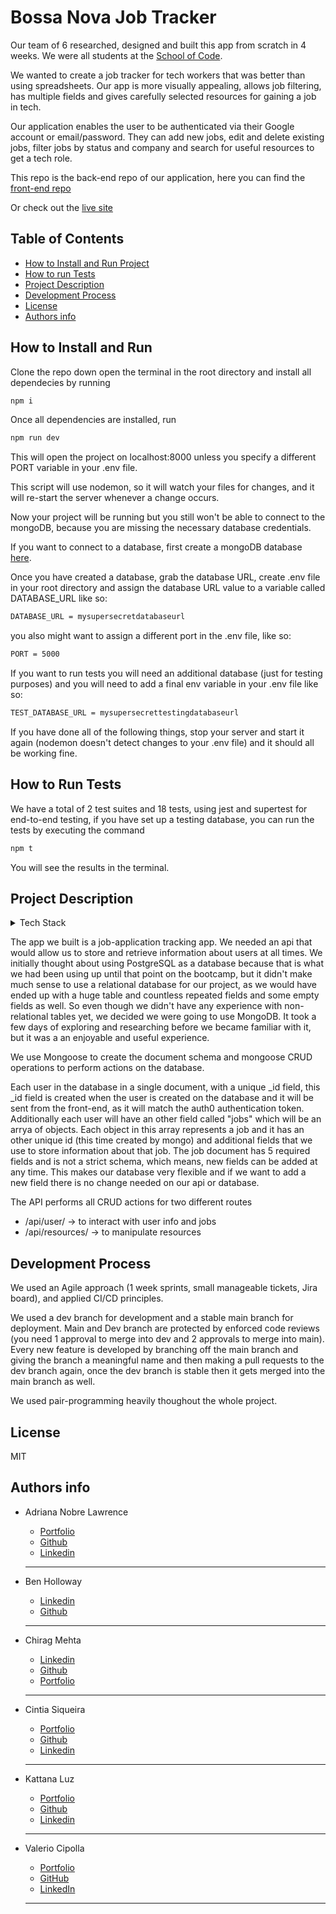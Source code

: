 # Bossa Nova Job Tracker

Our team of 6 researched, designed and built this app from scratch in 4 weeks. We were all students at the [School of Code](https://www.schoolofcode.co.uk/).

We wanted to create a job tracker for tech workers that was better than using spreadsheets. Our app is more visually appealing, allows job filtering, has multiple fields and gives carefully selected resources for gaining a job in tech.

Our application enables the user to be authenticated via their Google account or email/password. They can add new jobs, edit and delete existing jobs, filter jobs by status and company and search for useful resources to get a tech role.

This repo is the back-end repo of our application, here you can find the [front-end repo](https://github.com/SchoolOfCode/final-project-repo-bossa-nova)

Or check out the [live site](https://bossanova.netlify.app/)

## Table of Contents

- [How to Install and Run Project](#how-to-install-and-run)
- [How to run Tests](#how-to-run-tests)
- [Project Description](#project-description)
- [Development Process](#development-process)
- [License](#license)
- [Authors info](#authors-info)

## How to Install and Run

Clone the repo down open the terminal in the root directory and install all dependecies by running

```bash
npm i
```

Once all dependencies are installed, run

```bash
npm run dev
```

This will open the project on localhost:8000 unless you specify a different PORT variable in your .env file.

This script will use nodemon, so it will watch your files for changes, and it will re-start the server whenever a change occurs.

Now your project will be running but you still won't be able to connect to the mongoDB, because you are missing the necessary database credentials.

If you want to connect to a database, first create a mongoDB database [here](https://www.mongodb.com/atlas/database).

Once you have created a database, grab the database URL, create .env file in your root directory and assign the database URL value to a variable called DATABASE_URL like so:

```bash
DATABASE_URL = mysupersecretdatabaseurl
```

you also might want to assign a different port in the .env file, like so:

```bash
PORT = 5000
```

If you want to run tests you will need an additional database (just for testing purposes) and you will need to add a final env variable in your .env file like so:

```bash
TEST_DATABASE_URL = mysupersecrettestingdatabaseurl
```

If you have done all of the following things, stop your server and start it again (nodemon doesn't detect changes to your .env file) and it should all be working fine.

## How to Run Tests

We have a total of 2 test suites and 18 tests, using jest and supertest for end-to-end testing, if you have set up a testing database, you can run the tests by executing the command

```bash
npm t
```

You will see the results in the terminal.

## Project Description

<details> 
<summary>Tech Stack</summary>

- Node.js
- Express.js
- Nodemon
- Jest
- Supertest
- MongoDB
- Mongoose
</details>

The app we built is a job-application tracking app. We needed an api that would allow us to store and retrieve information about users at all times. We initially thought about using PostgreSQL as a database because that is what we had been using up until that point on the bootcamp, but it didn't make much sense to use a relational database for our project, as we would have ended up with a huge table and countless repeated fields and some empty fields as well. So even though we didn't have any experience with non-relational tables yet, we decided we were going to use MongoDB. It took a few days of exploring and researching before we became familiar with it, but it was a an enjoyable and useful experience.

We use Mongoose to create the document schema and mongoose CRUD operations to perform actions on the database.

Each user in the database in a single document, with a unique \_id field, this \_id field is created when the user is created on the database and it will be sent from the front-end, as it will match the auth0 authentication token. Additionally each user will have an other field called "jobs" which will be an arrya of objects. Each object in this array represents a job and it has an other unique id (this time created by mongo) and additional fields that we use to store information about that job. The job document has 5 required fields and is not a strict schema, which means, new fields can be added at any time. This makes our database very flexible and if we want to add a new field there is no change needed on our api or database.

The API performs all CRUD actions for two different routes

- /api/user/ -> to interact with user info and jobs
- /api/resources/ -> to manipulate resources

## Development Process

We used an Agile approach (1 week sprints, small manageable tickets, Jira board), and applied CI/CD principles.

We used a dev branch for development and a stable main branch for deployment.
Main and Dev branch are protected by enforced code reviews (you need 1 approval to merge into dev and 2 approvals to merge into main). Every new feature is developed by branching off the main branch and giving the branch a meaningful name and then making a pull requests to the dev branch again, once the dev branch is stable then it gets merged into the main branch as well.

We used pair-programming heavily thoughout the whole project.

## License

MIT

## Authors info

- Adriana Nobre Lawrence

  - [Portfolio](https://nobre-lawrence.vercel.app/projects)
  - [Github](https://github.com/drinobre)
  - [Linkedin](https://www.linkedin.com/in/adriana-nobre-lawrence/)
  <hr>

- Ben Holloway

  - [Linkedin](https://www.linkedin.com/in/ben-holloway-3388a6224/)
  - [Github](https://github.com/benmhcode)
  <hr>

- Chirag Mehta

  - [Linkedin](https://www.linkedin.com/in/chiragmehtauk/)
  - [Github](https://github.com/chirazzzz)
  - [Portfolio](https://chirag-designs-f2wb3.ondigitalocean.app/)
  <hr>

- Cintia Siqueira

  - [Portfolio](https://cisiq.dev)
  - [Github](https://github.com/ciisiq)
  - [Linkedin](https://www.linkedin.com/in/cintia-siqueira)
  <hr>

- Kattana Luz

  - [Portfolio](https://kattanaluz.github.io/portfolio1/)
  - [Github](https://github.com/kattanaluz)
  - [Linkedin](https://www.linkedin.com/in/kattana-luz/)
  <hr>

- Valerio Cipolla
  - [Portfolio](https://valeriocipolla.netlify.app/)
  - [GitHub](https://github.com/ValerioCipolla)
  - [LinkedIn](https://www.linkedin.com/in/valerio-cipolla-software-engineer/)
  <hr>
